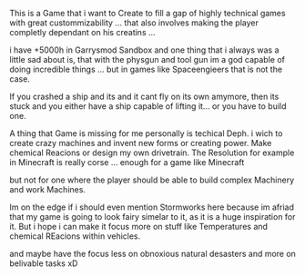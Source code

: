 This is a Game that i want to Create to fill a gap of highly technical games with great custommizability ... that also involves making the player completly dependant on his creatins ...

i have +5000h in Garrysmod Sandbox and one thing that i always was a little sad about is, that with the physgun and tool gun im a god capable of doing incredible things ... but in games like Spaceengieers that is not the case.

If you crashed a ship and its and it cant fly on its own amymore, then its stuck and you either have a ship capable of lifting it... or you have to build one.

A thing that Game is missing for me personally is techical Deph. i wich to create crazy machines and invent new forms or creating power. Make chemical Reacions or design my own drivetrain. The Resolution for example in Minecraft is really corse ... enough for a game like Minecraft

but not for one where the player should be able to build complex Machinery and work Machines.

Im on the edge if i should even mention Stormworks here because im afriad that my game is going to look fairy simelar to it, as it is a huge inspiration for it. But i hope i can make it focus more on stuff like Temperatures and chemical REacions within vehicles.

and maybe have the focus less on obnoxious natural desasters and more on belivable tasks xD
